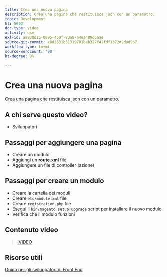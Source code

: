```yaml
---
title: Crea una nuova pagina
description: Crea una pagina che restituisca json con un parametro.
topic: Development
kt: 5602
doc-type: video
activity: use
exl-id: aa830d15-0095-450f-83a8-a4ea489d6aae
source-git-commit: e8d2631b31319701beb327f42fdf1372d9dad9b7
workflow-type: tm+mt
source-wordcount: '90'
ht-degree: 0%

---
```


# Crea una nuova pagina

Crea una pagina che restituisca json con un parametro.

## A chi serve questo video?

- Sviluppatori

## Passaggi per aggiungere una pagina

- Creare un modulo
- Aggiungi un **route.xml** file
- Aggiungere un file di controller (azione)

## Passaggi per creare un modulo

- Creare la cartella dei moduli
- Creare `etc/module.xml` file
- Creare `registration.php` file
- Esegui il `bin/magento setup:upgrade` script per installare il nuovo modulo
- Verifica che il modulo funzioni

## Contenuto video

>[!VIDEO](https://video.tv.adobe.com/v/35816?quality=12&learn=on)

## Risorse utili

[Guida per gli sviluppatori di Front End](https://developer.adobe.com/commerce/frontend-core/guide/)
